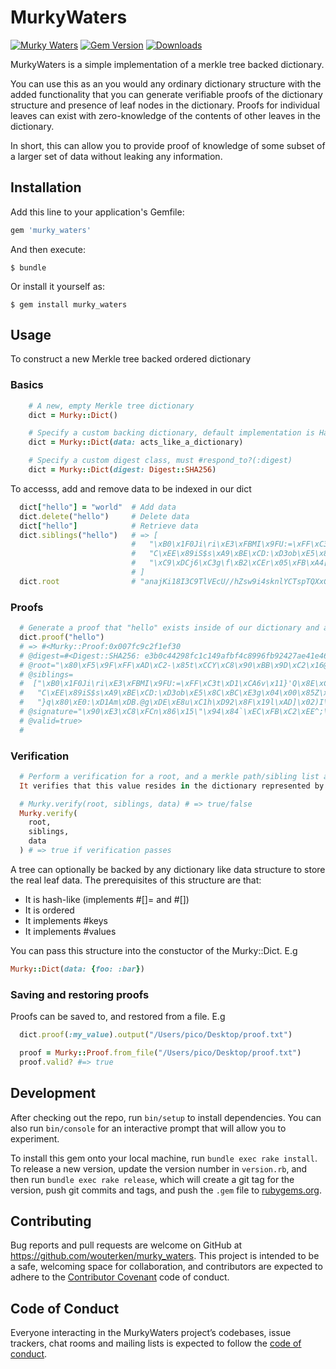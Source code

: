 # MurkyWaters

[![Murky Waters](https://img.shields.io/badge/Murky%20Waters--green.svg)](https://github.com/wouterken/murky_waters)
[![Gem Version](https://badge.fury.io/rb/murky_waters.svg)](http://badge.fury.io/rb/murky_waters)
[![Downloads](https://img.shields.io/gem/dt/murky_waters/stable.svg)](https://img.shields.io/gem/dt/murky_waters)

MurkyWaters is a simple implementation of a merkle tree backed dictionary.

You can use this as an you would any ordinary dictionary structure with the added functionality
that you can generate verifiable proofs of the dictionary structure and presence of leaf nodes in the dictionary. Proofs for individual leaves can exist with zero-knowledge of the contents of other leaves in the dictionary.

In short, this can allow you to provide proof of knowledge of some subset of a larger set of data without leaking any information.

## Installation

Add this line to your application's Gemfile:

```ruby
gem 'murky_waters'
```

And then execute:

    $ bundle

Or install it yourself as:

    $ gem install murky_waters

## Usage

To construct a new Merkle tree backed ordered dictionary

### Basics
```ruby
    # A new, empty Merkle tree dictionary
    dict = Murky::Dict()

    # Specify a custom backing dictionary, default implementation is Hash
    dict = Murky::Dict(data: acts_like_a_dictionary)

    # Specify a custom digest class, must #respond_to?(:digest)
    dict = Murky::Dict(digest: Digest::SHA256)
```

To accesss, add and remove data to be indexed in our dict

```ruby
  dict["hello"] = "world"  # Add data
  dict.delete("hello")     # Delete data
  dict["hello"]            # Retrieve data
  dict.siblings("hello")   # => [
                           #   "\xB0\x1F0Ji\ri\xE3\xFBMI\x9FU:=\xFF\xC3t\xD1\xCA6v\x11}'Q\x8E\xCD\x16t\xF4{",
                           #   "C\xEE\x89iS$s\xA9\xBE\xCD:\xD3ob\xE5\x8C\xBC\xE3g\x04\x00\x85Z\xBE@\x8Bu\xE4(\eR\xB4",
                           #   "\xC9\xDCj6\xC3g\f\xB2\xCEr\x05\xFB\xA4[\x06\xF5--q\xFA\xA4\xE9\x95c\xB0\xC8]\xB5\xBD\x1D\xC5\x12"
                           # ]
  dict.root                # "anajKi18I3C9TlVEcU//hZsw9i4sknlYCTspTQXxCr0=\n" # The merkle root/signature of our entire dictionary contents
```

### Proofs
```ruby
  # Generate a proof that "hello" exists inside of our dictionary and a merkle root/signature for our entire dictionary contents
  dict.proof("hello")
  # => #<Murky::Proof:0x007fc9c2f1ef30
  # @digest=#<Digest::SHA256: e3b0c44298fc1c149afbf4c8996fb92427ae41e4649b934ca495991b7852b855>,
  # @root="\x80\xF5\x9F\xFF\xAD\xC2-\x85t\xCCY\xC8\x90\xBB\x9D\xC2\x16@\x02-\x1C&k\xB8>\xA6\xC3[\x8C'I\xE6",
  # @siblings=
  #  ["\xB0\x1F0Ji\ri\xE3\xFBMI\x9FU:=\xFF\xC3t\xD1\xCA6v\x11}'Q\x8E\xCD\x16t\xF4{",
  #   "C\xEE\x89iS$s\xA9\xBE\xCD:\xD3ob\xE5\x8C\xBC\xE3g\x04\x00\x85Z\xBE@\x8Bu\xE4(\eR\xB4",
  #   "}q\x80\xE0:\xD1Am\xDB.@g\xDE\xE8u\xC1h\xD92\x8F\x19l\xAD]\x02)I\rn\xC1z\x96"],
  # @signature="\x90\xE3\xC8\xFCn\x86\x15\"\x94\x84`\xEC\xFB\xC2\xEE^;\xDD\x9B\xF1\x89\v\xE04u\r\xE4\b\xA5\xE0$l",
  # @valid=true>
  #
```

### Verification
```ruby
  # Perform a verification for a root, and a merkle path/sibling list and some value.
  It verifies that this value resides in the dictionary represented by our root signature. From this we can conclude that the size, shape and order of the tree for this merkle root are unchanged from when this proof was generated and that our value does indeed exist within the dictionary.

  # Murky.verify(root, siblings, data) # => true/false
  Murky.verify(
    root,
    siblings,
    data
  ) # => true if verification passes
```
A tree can optionally be backed by any dictionary like data structure to store the real leaf data.
The prerequisites of this structure are that:
  * It is hash-like (implements #[]= and #[])
  * It is ordered
  * It implements #keys
  * It implements #values

You can pass this structure into the constuctor of the Murky::Dict. E.g

```ruby
Murky::Dict(data: {foo: :bar})
```
### Saving and restoring proofs

Proofs can be saved to, and restored from a file.
E.g

```ruby
  dict.proof(:my_value).output("/Users/pico/Desktop/proof.txt")

  proof = Murky::Proof.from_file("/Users/pico/Desktop/proof.txt")
  proof.valid? #=> true
```

## Development

After checking out the repo, run `bin/setup` to install dependencies. You can also run `bin/console` for an interactive prompt that will allow you to experiment.

To install this gem onto your local machine, run `bundle exec rake install`. To release a new version, update the version number in `version.rb`, and then run `bundle exec rake release`, which will create a git tag for the version, push git commits and tags, and push the `.gem` file to [rubygems.org](https://rubygems.org).

## Contributing

Bug reports and pull requests are welcome on GitHub at https://github.com/wouterken/murky_waters. This project is intended to be a safe, welcoming space for collaboration, and contributors are expected to adhere to the [Contributor Covenant](http://contributor-covenant.org) code of conduct.

## Code of Conduct

Everyone interacting in the MurkyWaters project’s codebases, issue trackers, chat rooms and mailing lists is expected to follow the [code of conduct](https://github.com/[USERNAME]/murky_waters/blob/master/CODE_OF_CONDUCT.md).

